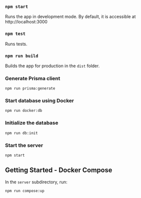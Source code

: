 ### `npm start`

Runs the app in development mode. 
By default, it is accessible at http://localhost:3000

### `npm test`

Runs tests.

### `npm run build`

Builds the app for production in the `dist` folder.

### Generate Prisma client

```console
npm run prisma:generate
```

### Start database using Docker

```console
npm run docker:db
```

### Initialize the database

```console
npm run db:init
```

### Start the server

```console
npm start
```

## Getting Started - Docker Compose

In the `server` subdirectory, run:

```console
npm run compose:up
```
